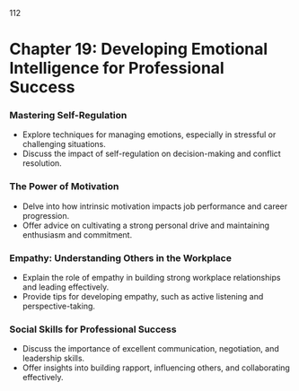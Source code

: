 112


# **Chapter 19: Developing Emotional Intelligence for Professional Success**


### **Mastering Self-Regulation**

- Explore techniques for managing emotions, especially in stressful or challenging situations.
- Discuss the impact of self-regulation on decision-making and conflict resolution.

### **The Power of Motivation**

- Delve into how intrinsic motivation impacts job performance and career progression.
- Offer advice on cultivating a strong personal drive and maintaining enthusiasm and commitment.

### **Empathy: Understanding Others in the Workplace**

- Explain the role of empathy in building strong workplace relationships and leading effectively.
- Provide tips for developing empathy, such as active listening and perspective-taking.

### **Social Skills for Professional Success**

- Discuss the importance of excellent communication, negotiation, and leadership skills.
- Offer insights into building rapport, influencing others, and collaborating effectively.